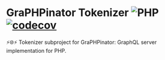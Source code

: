 # GraPHPinator Tokenizer ![PHP](https://github.com/infinityloop-dev/graphpinator-tokenizer/workflows/PHP/badge.svg) [![codecov](https://codecov.io/gh/infinityloop-dev/graphpinator-tokenizer/branch/master/graph/badge.svg)](https://codecov.io/gh/infinityloop-dev/graphpinator-tokenizer)

:zap::globe_with_meridians::zap: Tokenizer subproject for GraPHPinator: GraphQL server implementation for PHP.

